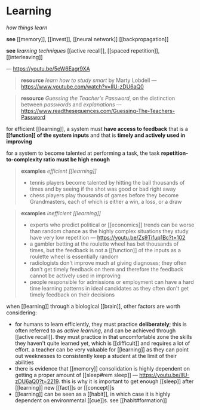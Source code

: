 # Learning

_how things learn_

**see** [[memory]], [[invest]], [[neural network]] [[backpropagation]]

**see** _learning techniques_ [[active recall]], [[spaced repetition]], [[interleaving]]

&mdash; <https://youtu.be/5eW6Eagr9XA>

> **resource** _learn how to study smart_ by Marty Lobdell &mdash; <https://www.youtube.com/watch?v=IlU-zDU6aQ0>

> **resource** _Guessing the Teacher's Password_, on the distinction between _passwords_ and _explanations_ &mdash; <https://www.readthesequences.com/Guessing-The-Teachers-Password>

for efficient [[learning]], a system must **have access to feedback** that is a **[[function]] of the system inputs** and that is **timely and actively used in improving**

for a system to become talented at performing a task, the task **repetition-to-complexity ratio must be high enough**

> **examples** _efficient [[learning]]_
>
> - tennis players become talented by hitting the ball thousands of times and by seeing if the shot was good or bad right away
> - chess players play thousands of games before they become Grandmasters, each of which is either a win, a loss, or a draw

> **examples** _inefficient [[learning]]_
>
> - experts who predict political or [[economics]] trends can be worse than random chance as the highly complex situations they study have very low repetition &mdash; <https://youtu.be/Zs9Tifup1Bc?t=102>
> - a gambler betting at the roulette wheel has bet thousands of times, but the feedback is not a [[function]] of the inputs as a roulette wheel is essentially random
> - radiologists don't improve much at giving diagnoses; they often don't get timely feedback on them and therefore the feedback cannot be actively used in improving
> - people responsible for admissions or employment can have a hard time learning patterns in ideal candidates as they often don't get timely feedback on their decisions

when [[learning]] through a biological [[brain]], other factors are worth considering:

- for humans to learn efficiently, they must practice **deliberately**; this is often referred to as _active learning_, and can be achieved through [[active recall]]. they must practice in that uncomfortable zone the skills they haven't quite learned yet, which is [[difficult]] and requires a lot of effort. a teacher can be very valuable for [[learning]] as they can point out weeknesses to consistently keep a student at the limit of their abilities
- there is evidence that [[memory]] consolidation is highly dependent on getting a proper amount of [[sleep#rem sleep]] &mdash; <https://youtu.be/IlU-zDU6aQ0?t=2219>. this is why it is important to get enough [[sleep]] after [[learning]] new [[fact]]s or [[concept]]s
- [[learning]] can be seen as a [[habit]], in which case it is highly dependent on environmental [[cue]]s. see [[habit#formation]]
